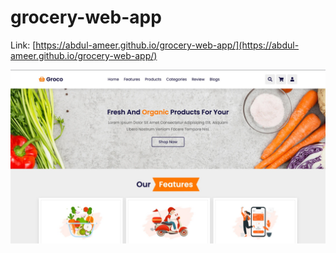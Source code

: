 # grocery-web-app

Link: [https://abdul-ameer.github.io/grocery-web-app/](https://abdul-ameer.github.io/grocery-web-app/)

[![](https://github.com/abdul-ameer/gym-page/blob/main/demo.jpeg)](https://abdul-ameer.github.io/grocery-web-app/)
